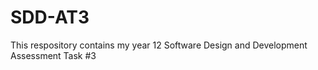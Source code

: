 # SDD-AT3
This respository contains my year 12 Software Design and Development Assessment Task #3



